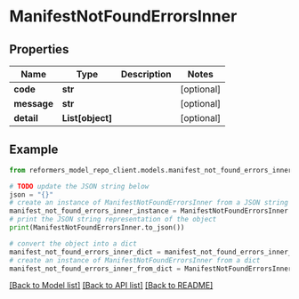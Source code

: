# ManifestNotFoundErrorsInner


## Properties

Name | Type | Description | Notes
------------ | ------------- | ------------- | -------------
**code** | **str** |  | [optional] 
**message** | **str** |  | [optional] 
**detail** | **List[object]** |  | [optional] 

## Example

```python
from reformers_model_repo_client.models.manifest_not_found_errors_inner import ManifestNotFoundErrorsInner

# TODO update the JSON string below
json = "{}"
# create an instance of ManifestNotFoundErrorsInner from a JSON string
manifest_not_found_errors_inner_instance = ManifestNotFoundErrorsInner.from_json(json)
# print the JSON string representation of the object
print(ManifestNotFoundErrorsInner.to_json())

# convert the object into a dict
manifest_not_found_errors_inner_dict = manifest_not_found_errors_inner_instance.to_dict()
# create an instance of ManifestNotFoundErrorsInner from a dict
manifest_not_found_errors_inner_from_dict = ManifestNotFoundErrorsInner.from_dict(manifest_not_found_errors_inner_dict)
```
[[Back to Model list]](../README.md#documentation-for-models) [[Back to API list]](../README.md#documentation-for-api-endpoints) [[Back to README]](../README.md)


